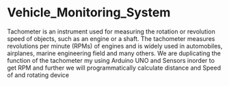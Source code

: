 # Vehicle_Monitoring_System
Tachometer is an instrument used for measuring the rotation or revolution speed of objects, such as an engine or a shaft. The tachometer measures revolutions per minute (RPMs) of engines and is widely used in automobiles, airplanes, marine engineering field and many others. We are duplicating the function of the tachometer my using Arduino UNO and Sensors inorder to get RPM and further we will programmatically calculate distance and Speed of and rotating device 
